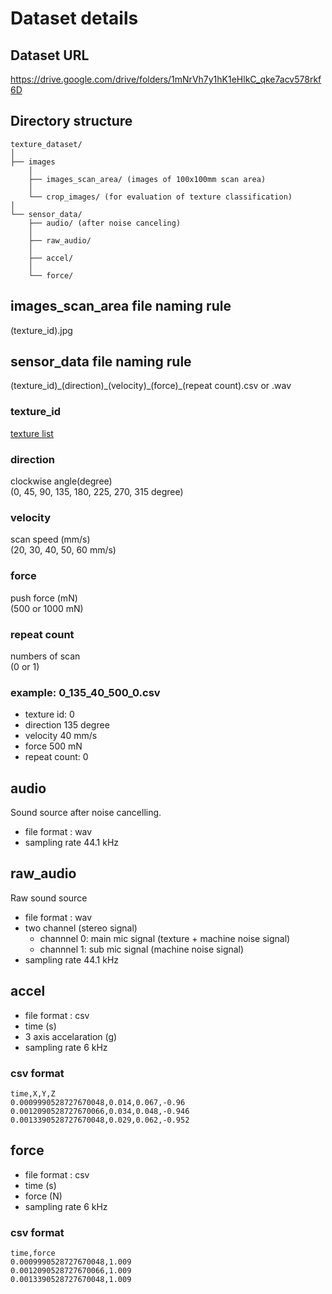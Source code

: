 # Dataset details

## Dataset URL
https://drive.google.com/drive/folders/1mNrVh7y1hK1eHlkC_qke7acv578rkf6D

## Directory structure
```
texture_dataset/
│
├── images
    │
    ├── images_scan_area/ (images of 100x100mm scan area)
    │
    └── crop_images/ (for evaluation of texture classification)
│
└── sensor_data/
    ├── audio/ (after noise canceling)
    │
    ├── raw_audio/
    │
    ├── accel/
    │
    └── force/
```

## images_scan_area file naming rule
(texture_id).jpg

## sensor_data file naming rule
(texture_id)\_(direction)\_(velocity)\_(force)\_(repeat count).csv or .wav

### texture_id
[texture list](https://docs.google.com/spreadsheets/d/1ZQ6jQgE8iEozCCI4KmeYy866WPxxT0qG2Sy3mrofjE4/edit?usp=sharing)

### direction
clockwise angle(degree)  
(0, 45, 90, 135, 180, 225, 270, 315 degree)

### velocity
scan speed (mm/s)  
(20, 30, 40, 50, 60 mm/s)

### force
push force (mN)  
(500 or 1000 mN)

### repeat count
numbers of scan  
(0 or 1)

### example: 0_135_40_500_0.csv  
- texture id: 0
- direction 135 degree
- velocity 40 mm/s
- force 500 mN
- repeat count: 0

## audio
Sound source after noise cancelling.
- file format : wav
- sampling rate 44.1 kHz

## raw_audio
Raw sound source
- file format : wav
- two channel (stereo signal)
    - channnel 0: main mic signal (texture + machine noise signal)
    - channnel 1: sub mic signal (machine noise signal)
- sampling rate 44.1 kHz


## accel
- file format : csv
- time (s)
- 3 axis accelaration (g)
- sampling rate 6 kHz
### csv format
```
time,X,Y,Z
0.0009990528727670048,0.014,0.067,-0.96
0.0012090528727670066,0.034,0.048,-0.946
0.0013390528727670048,0.029,0.062,-0.952
```

## force 
- file format : csv
- time (s)
- force (N)
- sampling rate 6 kHz
### csv format
```
time,force
0.0009990528727670048,1.009
0.0012090528727670066,1.009
0.0013390528727670048,1.009
```

